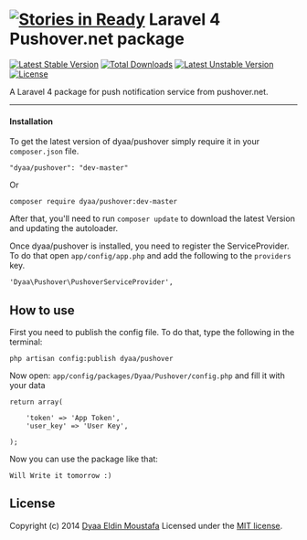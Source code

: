 [![Stories in Ready](https://badge.waffle.io/dyaa/Laravel-pushover.png?label=ready)](https://waffle.io/dyaa/Laravel-pushover)
Laravel 4 Pushover.net package
======
[![Latest Stable Version](https://poser.pugx.org/dyaa/pushover/v/stable.png)](https://packagist.org/packages/dyaa/pushover) [![Total Downloads](https://poser.pugx.org/dyaa/pushover/downloads.png)](https://packagist.org/packages/dyaa/pushover) [![Latest Unstable Version](https://poser.pugx.org/dyaa/pushover/v/unstable.png)](https://packagist.org/packages/dyaa/pushover) [![License](https://poser.pugx.org/dyaa/pushover/license.png)](https://packagist.org/packages/dyaa/pushover)

A Laravel 4 package for push notification service from pushover.net.

___

#### Installation

To get the latest version of dyaa/pushover simply require it in your `composer.json` file.

```
"dyaa/pushover": "dev-master"
```

Or

```
composer require dyaa/pushover:dev-master
```

After that, you'll need to run `composer update` to download the latest Version and updating the autoloader.

Once dyaa/pushover is installed, you need to register the ServiceProvider. To do that open `app/config/app.php` and add the following to the `providers` key.

```
'Dyaa\Pushover\PushoverServiceProvider',
```

## How to use
First you need to publish the config file. To do that, type the following in the terminal:

```
php artisan config:publish dyaa/pushover
```

Now open: `app/config/packages/Dyaa/Pushover/config.php` and fill it with your data

```
return array(

    'token' => 'App Token',
    'user_key' => 'User Key',

);
```

Now you can use the package like that:

```
Will Write it tomorrow :) 
```

## License

Copyright (c) 2014 [Dyaa Eldin Moustafa][1] Licensed under the [MIT license][2].


  [1]: http://www.dyaa.me/
  [2]: https://github.com/dyaa/Laravel-pushover/blob/master/LICENSE